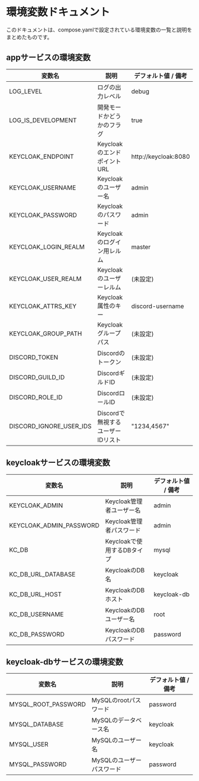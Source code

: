 # 環境変数ドキュメント

このドキュメントは、compose.yamlで設定されている環境変数の一覧と説明をまとめたものです。

## appサービスの環境変数

| 変数名                 | 説明                             | デフォルト値 / 備考               |
|------------------------|--------------------------------|---------------------------------|
| LOG_LEVEL              | ログの出力レベル               | debug                           |
| LOG_IS_DEVELOPMENT     | 開発モードかどうかのフラグ     | true                            |
| KEYCLOAK_ENDPOINT      | KeycloakのエンドポイントURL   | http://keycloak:8080            |
| KEYCLOAK_USERNAME      | Keycloakのユーザー名           | admin                          |
| KEYCLOAK_PASSWORD      | Keycloakのパスワード           | admin                          |
| KEYCLOAK_LOGIN_REALM   | Keycloakのログイン用レルム     | master                         |
| KEYCLOAK_USER_REALM    | Keycloakのユーザーレルム       | (未設定)                       |
| KEYCLOAK_ATTRS_KEY     | Keycloak属性のキー             | discord-username               |
| KEYCLOAK_GROUP_PATH    | Keycloakグループパス           | (未設定)                       |
| DISCORD_TOKEN          | Discordのトークン              | (未設定)                       |
| DISCORD_GUILD_ID       | DiscordギルドID               | (未設定)                       |
| DISCORD_ROLE_ID        | DiscordロールID               | (未設定)                       |
| DISCORD_IGNORE_USER_IDS | Discordで無視するユーザーIDリスト | "1234,4567"                    |

## keycloakサービスの環境変数

| 変数名                 | 説明                             | デフォルト値 / 備考               |
|------------------------|--------------------------------|---------------------------------|
| KEYCLOAK_ADMIN         | Keycloak管理者ユーザー名       | admin                          |
| KEYCLOAK_ADMIN_PASSWORD | Keycloak管理者パスワード       | admin                          |
| KC_DB                  | Keycloakで使用するDBタイプ     | mysql                          |
| KC_DB_URL_DATABASE     | KeycloakのDB名                 | keycloak                       |
| KC_DB_URL_HOST         | KeycloakのDBホスト             | keycloak-db                    |
| KC_DB_USERNAME         | KeycloakのDBユーザー名         | root                           |
| KC_DB_PASSWORD         | KeycloakのDBパスワード         | password                       |

## keycloak-dbサービスの環境変数

| 変数名                 | 説明                             | デフォルト値 / 備考               |
|------------------------|--------------------------------|---------------------------------|
| MYSQL_ROOT_PASSWORD     | MySQLのrootパスワード           | password                       |
| MYSQL_DATABASE         | MySQLのデータベース名           | keycloak                       |
| MYSQL_USER             | MySQLのユーザー名               | keycloak                       |
| MYSQL_PASSWORD         | MySQLのユーザーパスワード       | password                       |
